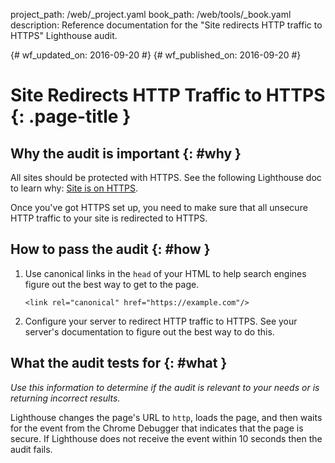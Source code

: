 project_path: /web/_project.yaml
book_path: /web/tools/_book.yaml
description: Reference documentation for the "Site redirects HTTP traffic to HTTPS" Lighthouse audit.

{# wf_updated_on: 2016-09-20 #}
{# wf_published_on: 2016-09-20 #}

# Site Redirects HTTP Traffic to HTTPS  {: .page-title }

## Why the audit is important {: #why }

All sites should be protected with HTTPS. See the following Lighthouse doc to
learn why: [Site is on HTTPS](https).

Once you've got HTTPS set up, you need to make sure that all unsecure HTTP
traffic to your site is redirected to HTTPS.

## How to pass the audit {: #how }

1. Use canonical links in the `head` of your HTML to help search engines figure
   out the best way to get to the page.

       <link rel="canonical" href="https://example.com"/>

2. Configure your server to redirect HTTP traffic to HTTPS. See your server's
   documentation to figure out the best way to do this.

## What the audit tests for {: #what }

*Use this information to determine if the audit is relevant to your needs
or is returning incorrect results.*

Lighthouse changes the page's URL to `http`, loads the page, and then waits for
the event from the Chrome Debugger that indicates that the page is secure. If
Lighthouse does not receive the event within 10 seconds then the audit fails.
